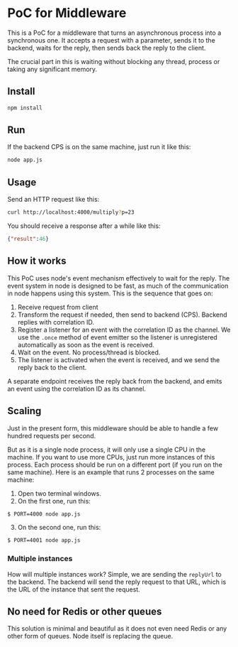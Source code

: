 # PoC for Middleware

This is a PoC for a middleware that turns an asynchronous process into a synchronous one. It accepts a request with a
parameter, sends it to the backend, waits for the reply, then sends back the reply
to the client.

The crucial part in this is waiting without blocking any thread, process or taking any
significant memory.

## Install
```sh
npm install
```

## Run
If the backend CPS is on the same machine, just run it like this:

```sh
node app.js
```

## Usage

Send an HTTP request like this:

```sh
curl http://localhost:4000/multiply?p=23
```

You should receive a response after a while like this:

```json
{"result":46}
```

## How it works

This PoC uses node's event mechanism effectively to wait for the reply. The event system in node is designed to be fast,
as much of the communication in node happens using this system. This is the sequence that goes on:

1. Receive request from client
1. Transform the request if needed, then send to backend (CPS). Backend replies with correlation ID.
1. Register a listener for an event with the correlation ID as the channel. We use the `.once` method of event emitter
so the listener is unregistered automatically as soon as the event is received.
1. Wait on the event. No process/thread is blocked.
1. The listener is activated when the event is received, and we send the reply back to the client.

A separate endpoint receives the reply back from the backend, and emits an event using the correlation ID as
its channel.

## Scaling

Just in the present form, this middleware should be able to handle a few hundred requests per second.

But as it is a single node process, it will only use a single CPU in the machine. If you want to use more CPUs, just
run more instances of this process. Each process should be run on a different port (if you run on the same machine).
Here is an example that runs 2 processes on the same machine:

1. Open two terminal windows.
2. On the first one, run this:
```sh
$ PORT=4000 node app.js
```
3. On the second one, run this:
```sh
$ PORT=4001 node app.js
```

### Multiple instances

How will multiple instances work? Simple, we are sending the `replyUrl` to the backend. The backend will send
the reply request to that URL, which is the URL of the instance that sent the request.

## No need for Redis or other queues

This solution is minimal and beautiful as it does not even need Redis or any other form of queues. Node itself is
replacing the queue.
